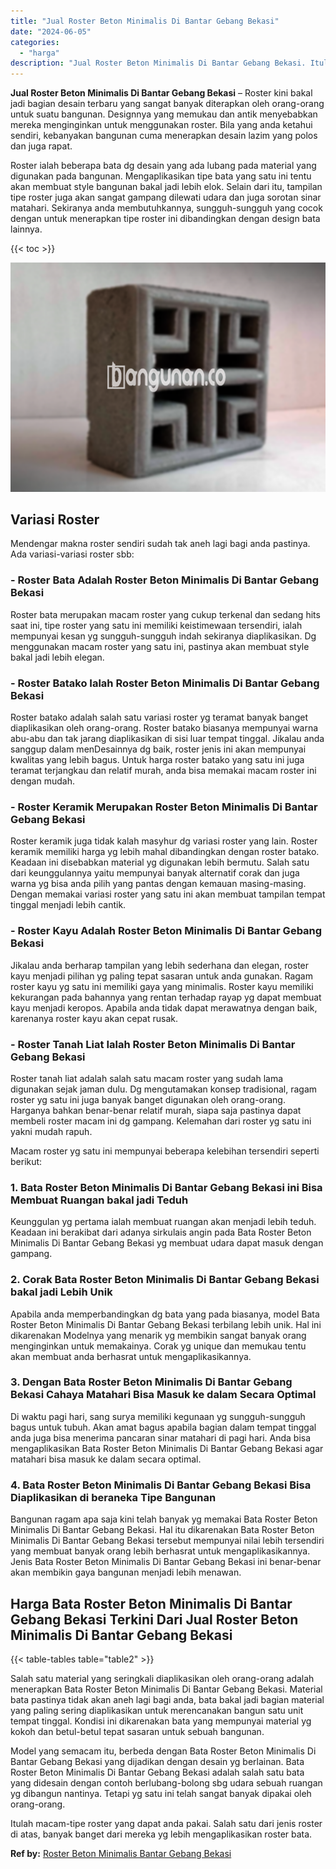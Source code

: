 ```yaml
---
title: "Jual Roster Beton Minimalis Di Bantar Gebang Bekasi"
date: "2024-06-05"
categories: 
  - "harga"
description: "Jual Roster Beton Minimalis Di Bantar Gebang Bekasi. Itulah macam-tipe roster yang dapat anda pakai. Salah satu dari jenis roster di atas, banyak banget dari..."
---
```


**Jual Roster Beton Minimalis Di Bantar Gebang Bekasi** – Roster kini bakal jadi bagian desain terbaru yang sangat banyak diterapkan oleh orang-orang untuk suatu bangunan. Designnya yang memukau dan antik menyebabkan mereka menginginkan untuk menggunakan roster. Bila yang anda ketahui sendiri, kebanyakan bangunan cuma menerapkan desain lazim yang polos dan juga rapat.

Roster ialah beberapa bata dg desain yang ada lubang pada material yang digunakan pada bangunan. Mengaplikasikan tipe bata yang satu ini tentu akan membuat style bangunan bakal jadi lebih elok. Selain dari itu, tampilan tipe roster juga akan sangat gampang dilewati udara dan juga sorotan sinar matahari. Sekiranya anda membutuhkannya, sungguh-sungguh yang cocok dengan untuk menerapkan tipe roster ini dibandingkan dengan design bata lainnya.

{{< toc >}}

![Jual Roster Beton Minimalis Di Bantar Gebang Bekasi](/images/bata-roster-minimalis-20.png)

## Variasi Roster

Mendengar makna roster sendiri sudah tak aneh lagi bagi anda pastinya. Ada variasi-variasi roster sbb:

### \- Roster Bata Adalah Roster Beton Minimalis Di Bantar Gebang Bekasi

Roster bata merupakan macam roster yang cukup terkenal dan sedang hits saat ini, tipe roster yang satu ini memiliki keistimewaan tersendiri, ialah mempunyai kesan yg sungguh-sungguh indah sekiranya diaplikasikan. Dg menggunakan macam roster yang satu ini, pastinya akan membuat style bakal jadi lebih elegan.

### \- Roster Batako Ialah Roster Beton Minimalis Di Bantar Gebang Bekasi

Roster batako adalah salah satu variasi roster yg teramat banyak banget diaplikasikan oleh orang-orang. Roster batako biasanya mempunyai warna abu-abu dan tak jarang diaplikasikan di sisi luar tempat tinggal. Jikalau anda sanggup dalam menDesainnya dg baik, roster jenis ini akan mempunyai kwalitas yang lebih bagus. Untuk harga roster batako yang satu ini juga teramat terjangkau dan relatif murah, anda bisa memakai macam roster ini dengan mudah.

### \- Roster Keramik Merupakan Roster Beton Minimalis Di Bantar Gebang Bekasi

Roster keramik juga tidak kalah masyhur dg variasi roster yang lain. Roster keramik memiliki harga yg lebih mahal dibandingkan dengan roster batako. Keadaan ini disebabkan material yg digunakan lebih bermutu. Salah satu dari keunggulannya yaitu mempunyai banyak alternatif corak dan juga warna yg bisa anda pilih yang pantas dengan kemauan masing-masing. Dengan memakai variasi roster yang satu ini akan membuat tampilan tempat tinggal menjadi lebih cantik.

### \- Roster Kayu Adalah Roster Beton Minimalis Di Bantar Gebang Bekasi

Jikalau anda berharap tampilan yang lebih sederhana dan elegan, roster kayu menjadi pilihan yg paling tepat sasaran untuk anda gunakan. Ragam roster kayu yg satu ini memiliki gaya yang minimalis. Roster kayu memiliki kekurangan pada bahannya yang rentan terhadap rayap yg dapat membuat kayu menjadi keropos. Apabila anda tidak dapat merawatnya dengan baik, karenanya roster kayu akan cepat rusak.

### \- Roster Tanah Liat Ialah Roster Beton Minimalis Di Bantar Gebang Bekasi

Roster tanah liat adalah salah satu macam roster yang sudah lama digunakan sejak jaman dulu. Dg mengutamakan konsep tradisional, ragam roster yg satu ini juga banyak banget digunakan oleh orang-orang. Harganya bahkan benar-benar relatif murah, siapa saja pastinya dapat membeli roster macam ini dg gampang. Kelemahan dari roster yg satu ini yakni mudah rapuh.

Macam roster yg satu ini mempunyai beberapa kelebihan tersendiri seperti berikut:

### 1\. Bata Roster Beton Minimalis Di Bantar Gebang Bekasi ini Bisa Membuat Ruangan bakal jadi Teduh

Keunggulan yg pertama ialah membuat ruangan akan menjadi lebih teduh. Keadaan ini berakibat dari adanya sirkulais angin pada Bata Roster Beton Minimalis Di Bantar Gebang Bekasi yg membuat udara dapat masuk dengan gampang.

### 2\. Corak Bata Roster Beton Minimalis Di Bantar Gebang Bekasi bakal jadi Lebih Unik

Apabila anda memperbandingkan dg bata yang pada biasanya, model Bata Roster Beton Minimalis Di Bantar Gebang Bekasi terbilang lebih unik. Hal ini dikarenakan Modelnya yang menarik yg membikin sangat banyak orang menginginkan untuk memakainya. Corak yg unique dan memukau tentu akan membuat anda berhasrat untuk mengaplikasikannya.

### 3\. Dengan Bata Roster Beton Minimalis Di Bantar Gebang Bekasi Cahaya Matahari Bisa Masuk ke dalam Secara Optimal

Di waktu pagi hari, sang surya memiliki kegunaan yg sungguh-sungguh bagus untuk tubuh. Akan amat bagus apabila bagian dalam tempat tinggal anda juga bisa menerima pancaran sinar matahari di pagi hari. Anda bisa mengaplikasikan Bata Roster Beton Minimalis Di Bantar Gebang Bekasi agar matahari bisa masuk ke dalam secara optimal.

### 4\. Bata Roster Beton Minimalis Di Bantar Gebang Bekasi Bisa Diaplikasikan di beraneka Tipe Bangunan

Bangunan ragam apa saja kini telah banyak yg memakai Bata Roster Beton Minimalis Di Bantar Gebang Bekasi. Hal itu dikarenakan Bata Roster Beton Minimalis Di Bantar Gebang Bekasi tersebut mempunyai nilai lebih tersendiri yang membuat banyak orang lebih berhasrat untuk mengaplikasikannya. Jenis Bata Roster Beton Minimalis Di Bantar Gebang Bekasi ini benar-benar akan membikin gaya bangunan menjadi lebih menawan.

## Harga Bata Roster Beton Minimalis Di Bantar Gebang Bekasi Terkini Dari Jual Roster Beton Minimalis Di Bantar Gebang Bekasi

{{< table-tables table="table2" >}}

Salah satu material yang seringkali diaplikasikan oleh orang-orang adalah menerapkan Bata Roster Beton Minimalis Di Bantar Gebang Bekasi. Material bata pastinya tidak akan aneh lagi bagi anda, bata bakal jadi bagian material yang paling sering diaplikasikan untuk merencanakan bangun satu unit tempat tinggal. Kondisi ini dikarenakan bata yang mempunyai material yg kokoh dan betul-betul tepat sasaran untuk sebuah bangunan.

Model yang semacam itu, berbeda dengan Bata Roster Beton Minimalis Di Bantar Gebang Bekasi yang dijadikan dengan desain yg berlainan. Bata Roster Beton Minimalis Di Bantar Gebang Bekasi adalah salah satu bata yang didesain dengan contoh berlubang-bolong sbg udara sebuah ruangan yg dibangun nantinya. Tetapi yg satu ini telah sangat banyak dipakai oleh orang-orang.

Itulah macam-tipe roster yang dapat anda pakai. Salah satu dari jenis roster di atas, banyak banget dari mereka yg lebih mengaplikasikan roster bata.

**Ref by:** [Roster Beton Minimalis Bantar Gebang Bekasi](https://id.wikipedia.org/wiki/Roster)
